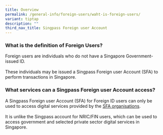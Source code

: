 ```yaml
---
title: Overview
permalink: /general-info/foreign-users/waht-is-foreign-users/
variant: tiptap
description: ""
third_nav_title: Singpass Foreign user Account
---
```

<h3>What is the definition of Foreign Users?</h3>
<p>Foreign users are individuals who do not have a Singapore Government-issued
ID.
<br>
<br>These individuals may be issued a Singpass Foreign user Account (SFA)
to perform transactions in Singapore.</p>
<h3>What services can a Singpass Foreign user Account access?</h3>
<p>A Singpass Foreign user Account (SFA) for Foreign ID users can only be
used to access digital services provided by the <a href="https://go.gov.sg/singpass-sfa-rplist" rel="noopener" target="_blank"><u>SFA organisations</u></a>.
<br>
<br>It is unlike the Singpass account for NRIC/FIN users, which can be used
to access government and selected private sector digital services in Singapore.</p>